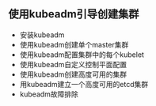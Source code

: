 ## 使用kubeadm引导创建集群

* 安装kubeadm
* 使用kubeadm创建单个master集群
* 使用kubeadm配置集群中的每个kubelet
* 使用kubeadm自定义控制平面配置
* 使用kubeadm创建高度可用的集群
* 用kubeadm建立一个高度可用的etcd集群
* kubeadm故障排除



